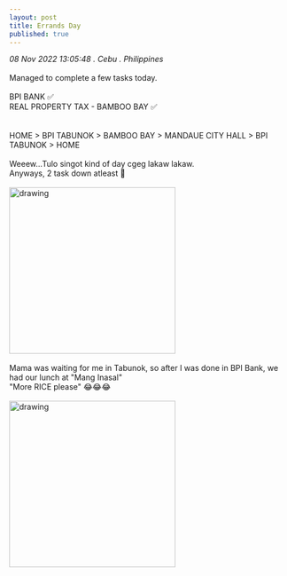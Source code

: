 ```yaml
---
layout: post
title: Errands Day
published: true
---
```

_08 Nov 2022 13:05:48 . Cebu . Philippines_
<br>
<br>
Managed to complete a few tasks today.
<br>
<br>
BPI BANK ✅
<br>
REAL PROPERTY TAX - BAMBOO BAY ✅
<br>
<br>
<br>
HOME > BPI TABUNOK > BAMBOO BAY > MANDAUE CITY HALL > BPI TABUNOK > HOME 
<br>
<br>
Weeew...Tulo singot kind of day cgeg lakaw lakaw.
<br>
Anyways, 2 task down atleast 🤛
<br>
<br>
<img src="https://drive.google.com/uc?export=view&id=1_-hHjmxBSl6fe4rVVUZBSfak5P104CAx" alt="drawing" width="300"/>
<br>
<br>
Mama was waiting for me in Tabunok, so after I was done in BPI Bank, we had our lunch at "Mang Inasal"
<br>
"More RICE please" 😂😂😂
<br>
<br>
<img src="https://drive.google.com/uc?export=view&id=1YdwvtPh9iW-Hou_ddpgzLmnd4O-c3HUE" alt="drawing" width="300"/>

